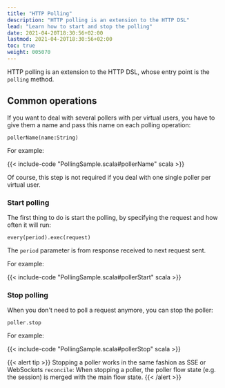 ```yaml
---
title: "HTTP Polling"
description: "HTTP polling is an extension to the HTTP DSL"
lead: "Learn how to start and stop the polling"
date: 2021-04-20T18:30:56+02:00
lastmod: 2021-04-20T18:30:56+02:00
toc: true
weight: 005070
---
```


HTTP polling is an extension to the HTTP DSL, whose entry point is the `polling` method.

## Common operations

If you want to deal with several pollers with per virtual users,
you have to give them a name and pass this name on each polling operation:

`pollerName(name:String)`

For example:

{{< include-code "PollingSample.scala#pollerName" scala >}}

Of course, this step is not required if you deal with one single poller per virtual user.

### Start polling

The first thing to do is start the polling, by specifying the request and how often it will run:

`every(period).exec(request)`

The `period` parameter is from response received to next request sent.

For example:

{{< include-code "PollingSample.scala#pollerStart" scala >}}

### Stop polling

When you don't need to poll a request anymore, you can stop the poller:

`poller.stop`

For example:

{{< include-code "PollingSample.scala#pollerStop" scala >}}

{{< alert tip >}}
Stopping a poller works in the same fashion as SSE or WebSockets `reconcile`:
When stopping a poller, the poller flow state (e.g. the session) is merged with the main flow state.
{{< /alert >}}
